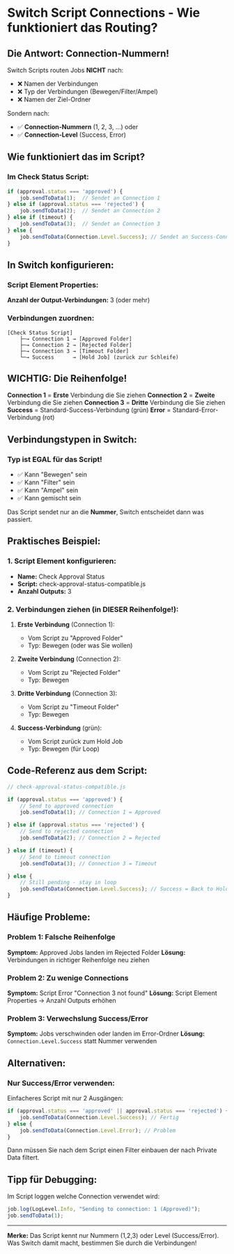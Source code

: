 # Switch Script Connections - Wie funktioniert das Routing?

## Die Antwort: Connection-Nummern!

Switch Scripts routen Jobs **NICHT** nach:
- ❌ Namen der Verbindungen
- ❌ Typ der Verbindungen (Bewegen/Filter/Ampel)
- ❌ Namen der Ziel-Ordner

Sondern nach:
- ✅ **Connection-Nummern** (1, 2, 3, ...) oder
- ✅ **Connection-Level** (Success, Error)

## Wie funktioniert das im Script?

### Im Check Status Script:

```javascript
if (approval.status === 'approved') {
    job.sendToData(1);  // Sendet an Connection 1
} else if (approval.status === 'rejected') {
    job.sendToData(2);  // Sendet an Connection 2
} else if (timeout) {
    job.sendToData(3);  // Sendet an Connection 3
} else {
    job.sendToData(Connection.Level.Success); // Sendet an Success-Connection
}
```

## In Switch konfigurieren:

### Script Element Properties:

**Anzahl der Output-Verbindungen:** 3 (oder mehr)

### Verbindungen zuordnen:

```
[Check Status Script]
    ├─→ Connection 1 → [Approved Folder]
    ├─→ Connection 2 → [Rejected Folder]
    ├─→ Connection 3 → [Timeout Folder]
    └─→ Success      → [Hold Job] (zurück zur Schleife)
```

## WICHTIG: Die Reihenfolge!

**Connection 1** = **Erste** Verbindung die Sie ziehen
**Connection 2** = **Zweite** Verbindung die Sie ziehen
**Connection 3** = **Dritte** Verbindung die Sie ziehen
**Success** = Standard-Success-Verbindung (grün)
**Error** = Standard-Error-Verbindung (rot)

## Verbindungstypen in Switch:

### Typ ist EGAL für das Script!
- ✅ Kann "Bewegen" sein
- ✅ Kann "Filter" sein
- ✅ Kann "Ampel" sein
- ✅ Kann gemischt sein

Das Script sendet nur an die **Nummer**, Switch entscheidet dann was passiert.

## Praktisches Beispiel:

### 1. Script Element konfigurieren:
- **Name:** Check Approval Status
- **Script:** check-approval-status-compatible.js
- **Anzahl Outputs:** 3

### 2. Verbindungen ziehen (in DIESER Reihenfolge!):

1. **Erste Verbindung** (Connection 1):
   - Vom Script zu "Approved Folder"
   - Typ: Bewegen (oder was Sie wollen)

2. **Zweite Verbindung** (Connection 2):
   - Vom Script zu "Rejected Folder"
   - Typ: Bewegen

3. **Dritte Verbindung** (Connection 3):
   - Vom Script zu "Timeout Folder"
   - Typ: Bewegen

4. **Success-Verbindung** (grün):
   - Vom Script zurück zum Hold Job
   - Typ: Bewegen (für Loop)

## Code-Referenz aus dem Script:

```javascript
// check-approval-status-compatible.js

if (approval.status === 'approved') {
    // Send to approved connection
    job.sendToData(1); // Connection 1 = Approved

} else if (approval.status === 'rejected') {
    // Send to rejected connection
    job.sendToData(2); // Connection 2 = Rejected

} else if (timeout) {
    // Send to timeout connection
    job.sendToData(3); // Connection 3 = Timeout

} else {
    // Still pending - stay in loop
    job.sendToData(Connection.Level.Success); // Success = Back to Hold Job
}
```

## Häufige Probleme:

### Problem 1: Falsche Reihenfolge
**Symptom:** Approved Jobs landen im Rejected Folder
**Lösung:** Verbindungen in richtiger Reihenfolge neu ziehen

### Problem 2: Zu wenige Connections
**Symptom:** Script Error "Connection 3 not found"
**Lösung:** Script Element Properties → Anzahl Outputs erhöhen

### Problem 3: Verwechslung Success/Error
**Symptom:** Jobs verschwinden oder landen im Error-Ordner
**Lösung:** `Connection.Level.Success` statt Nummer verwenden

## Alternativen:

### Nur Success/Error verwenden:
Einfacheres Script mit nur 2 Ausgängen:
```javascript
if (approval.status === 'approved' || approval.status === 'rejected') {
    job.sendToData(Connection.Level.Success); // Fertig
} else {
    job.sendToData(Connection.Level.Error); // Problem
}
```

Dann müssen Sie nach dem Script einen Filter einbauen der nach Private Data filtert.

## Tipp für Debugging:

Im Script loggen welche Connection verwendet wird:
```javascript
job.log(LogLevel.Info, "Sending to connection: 1 (Approved)");
job.sendToData(1);
```

---

**Merke:** Das Script kennt nur Nummern (1,2,3) oder Level (Success/Error). Was Switch damit macht, bestimmen Sie durch die Verbindungen!